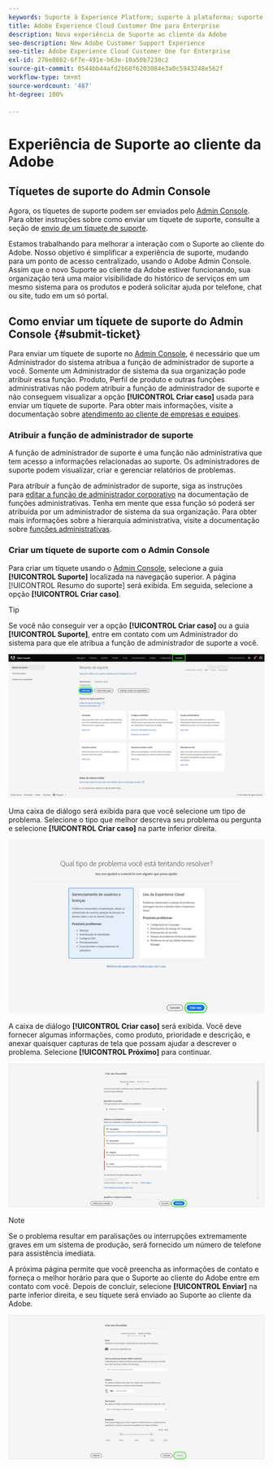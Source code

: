 ```yaml
---
keywords: Suporte à Experience Platform; suporte à plataforma; suporte a serviços inteligentes; suporte à ia do cliente; suporte à ia de atribuição; suporte a rtcdp; enviar tíquete de suporte, suporte ao cliente
title: Adobe Experience Cloud Customer One para Enterprise
description: Nova experiência de Suporte ao cliente da Adobe
seo-description: New Adobe Customer Support Experience
seo-title: Adobe Experience Cloud Customer One for Enterprise
exl-id: 276e0862-6f7e-491e-b63e-10a50b7238c2
source-git-commit: 0544bb44afd2b60f6203084e3a0c5943248e562f
workflow-type: tm+mt
source-wordcount: '487'
ht-degree: 100%

---
```


# Experiência de Suporte ao cliente da Adobe

## Tíquetes de suporte do Admin Console

Agora, os tíquetes de suporte podem ser enviados pelo [Admin Console](https://adminconsole.adobe.com/). Para obter instruções sobre como enviar um tíquete de suporte, consulte a seção de [envio de um tíquete de suporte](#submit-ticket).

Estamos trabalhando para melhorar a interação com o Suporte ao cliente do Adobe. Nosso objetivo é simplificar a experiência de suporte, mudando para um ponto de acesso centralizado, usando o Adobe Admin Console. Assim que o novo Suporte ao cliente da Adobe estiver funcionando, sua organização terá uma maior visibilidade do histórico de serviços em um mesmo sistema para os produtos e poderá solicitar ajuda por telefone, chat ou site, tudo em um só portal.

## Como enviar um tíquete de suporte do Admin Console {#submit-ticket}

Para enviar um tíquete de suporte no [Admin Console](https://adminconsole.adobe.com/), é necessário que um Administrador do sistema atribua a função de administrador de suporte a você. Somente um Administrador de sistema da sua organização pode atribuir essa função. Produto, Perfil de produto e outras funções administrativas não podem atribuir a função de administrador de suporte e não conseguem visualizar a opção **[!UICONTROL Criar caso]** usada para enviar um tíquete de suporte. Para obter mais informações, visite a documentação sobre [atendimento ao cliente de empresas e equipes](customer-care.md).

### Atribuir a função de administrador de suporte

A função de administrador de suporte é uma função não administrativa que tem acesso a informações relacionadas ao suporte. Os administradores de suporte podem visualizar, criar e gerenciar relatórios de problemas.

Para atribuir a função de administrador de suporte, siga as instruções para [editar a função de administrador corporativo](admin-roles.md#add-enterprise-role) na documentação de funções administrativas. Tenha em mente que essa função só poderá ser atribuída por um administrador de sistema da sua organização. Para obter mais informações sobre a hierarquia administrativa, visite a documentação sobre [funções administrativas](admin-roles.md).

### Criar um tíquete de suporte com o Admin Console

Para criar um tíquete usando o [Admin Console](https://adminconsole.adobe.com/), selecione a guia **[!UICONTROL Suporte]** localizada na navegação superior. A página [!UICONTROL Resumo do suporte] será exibida. Em seguida, selecione a opção **[!UICONTROL Criar caso]**.

>[!TIP]
>
> Se você não conseguir ver a opção **[!UICONTROL Criar caso]** ou a guia **[!UICONTROL Suporte]**, entre em contato com um Administrador do sistema para que ele atribua a função de administrador de suporte a você.

![Guia Suporte ao Admin Console](./assets/Support.png)

Uma caixa de diálogo será exibida para que você selecione um tipo de problema. Selecione o tipo que melhor descreva seu problema ou pergunta e selecione **[!UICONTROL Criar caso]** na parte inferior direita.

![Selecionar problema](./assets/select-case-type.png)

A caixa de diálogo **[!UICONTROL Criar caso]** será exibida. Você deve fornecer algumas informações, como produto, prioridade e descrição, e anexar quaisquer capturas de tela que possam ajudar a descrever o problema. Selecione **[!UICONTROL Próximo]** para continuar.

![criar caso](./assets/create_case.png)

>[!NOTE]
>
> Se o problema resultar em paralisações ou interrupções extremamente graves em um sistema de produção, será fornecido um número de telefone para assistência imediata.

A próxima página permite que você preencha as informações de contato e forneça o melhor horário para que o Suporte ao cliente do Adobe entre em contato com você. Depois de concluir, selecione **[!UICONTROL Enviar]** na parte inferior direita, e seu tíquete será enviado ao Suporte ao cliente da Adobe.

![Enviar tíquete](./assets/submit_case.png)

<!--

## What About the Legacy Systems?

New Tickets/Cases will no longer be able to be submitted in legacy systems as of May 11th.  The [Admin Console](https://adminconsole.adobe.com/) will be used to submit new tickets/cases.

### Existing Tickets/Cases

* Between May 11th and May 20th the legacy systems will remain available to work existing tickets/cases to completion.
* Beginning May 20th the support team will migrate remaining open cases from the legacy systems to the new support experience.  You will receive an email notification regarding how to contact support to continue to work these cases.
-->
